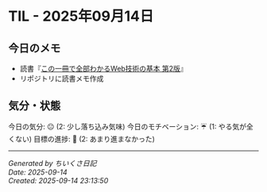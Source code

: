 # TIL - 2025年09月14日

## 今日のメモ
 - 読書『[この一冊で全部わかるWeb技術の基本 第2版](https://www.sbcr.jp/product/4815625948/)』
 - リポジトリに読書メモ作成

## 気分・状態
今日の気分: 😐 (2: 少し落ち込み気味)
今日のモチベーション: ☔ (1: やる気が全くない)
目標の進捗: 🌰 (2: あまり進まなかった)

---
*Generated by ちいくさ日記*  
*Date: 2025-09-14*  
*Created: 2025-09-14 23:13:50*
